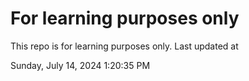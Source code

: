 # For learning purposes only
This repo is for learning purposes only.
Last updated at

Sunday, July 14, 2024 1:20:35 PM

